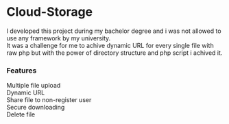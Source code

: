 # Cloud-Storage
I developed this project during my bachelor degree and i was not allowed to use any framework by my university.<br>
It was a challenge for me to achive dynamic URL for every single file with raw php but with the power of directory structure and php script i achived it.
<br>
<h3>Features</h3>
Multiple file upload</br>
Dynamic URL</br>
Share file to non-register user</br>
Secure downloading</br>
Delete file<br>

